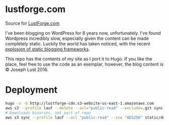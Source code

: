 # lustforge.com
Source for [LustForge.com](https://lustforge.com)

I've been blogging on WordPress for 8 years now, unfortunately. I've found Wordpress incredibly slow, especially given the content can be made completely static. Luckily the world has taken noticed, with the recent [explosion of static blogging frameworks](https://www.staticgen.com/). 

This repo has the contents of my site as I port it to Hugo. If you like the place, feel free to use the code as an exemplar, however, the blog content is &copy; Joseph Lust 2016.

# Deployment

```bash
hugo -v -b http://lustforge-cdn.s3-website-us-east-1.amazonaws.com
aws s3 --profile lauf --delete --acl="public-read" --exclude=.git sync public/ s3://lustforge-cdn/
# Downloads binaries, not part of repo
aws s3 sync --profile lauf --acl "public-read" --sse "AES256" static/downloads/ s3://lustforge-cdn/downloads/
```
